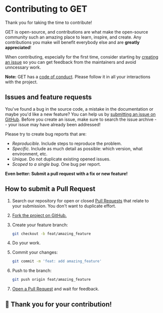 # Contributing to GET

Thank you for taking the time to contribute!

GET is open-source, and contributions are what make the open-source community
such an amazing place to learn, inspire, and create. Any contributions you make
will benefit everybody else and are **greatly appreciated**!

When contributing, especially for the first time, consider starting by
[creating an issue](https://github.com/rootwork/GET/issues/new) so you can get
feedback from the maintainers and avoid unncessary work.

**Note:** GET has a [code of conduct](/docs/CODE_OF_CONDUCT.md). Please follow
it in all your interactions with the project.

## Issues and feature requests

You've found a bug in the source code, a mistake in the documentation or maybe
you'd like a new feature? You can help us by
[submitting an issue on GitHub](https://github.com/rootwork/GET/issues). Before
you create an issue, make sure to search the issue archive -- your issue may
have already been addressed!

Please try to create bug reports that are:

- _Reproducible._ Include steps to reproduce the problem.
- _Specific._ Include as much detail as possible: which version, what
  environment, etc.
- _Unique._ Do not duplicate existing opened issues.
- _Scoped to a single bug._ One bug per report.

**Even better: Submit a pull request with a fix or new feature!**

## How to submit a Pull Request

1. Search our repository for open or closed
   [Pull Requests](https://github.com/rootwork/GET/pulls) that relate to your
   submission. You don't want to duplicate effort.

2. [Fork the project on GitHub.](https://github.com/rootwork/GET)

3. Create your feature branch:

   ```sh
   git checkout -b feat/amazing_feature
   ```

4. Do your work.

5. Commit your changes:

   ```sh
   git commit -m 'feat: add amazing_feature'
   ```

6. Push to the branch:

   ```sh
   git push origin feat/amazing_feature
   ```

7. [Open a Pull Request](https://github.com/rootwork/GET/compare?expand=1) and
   wait for feedback.

## 🎉 **Thank you for your contribution!**
